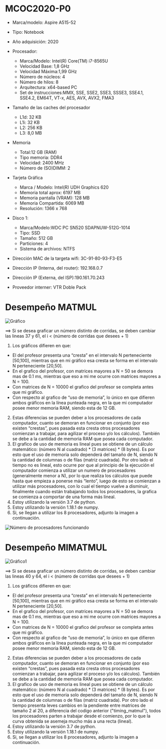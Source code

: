 # MCOC2020-P0

* Marca/modelo: Aspire A515-52

* Tipo: Notebook

* Año adquisición: 2020

* Procesador:
  * Marca/Modelo: Intel(R) Core(TM) i7-8565U
  * Velocidad Base: 1,8 GHz
  * Velocidad Máxima:1,99 GHz
  * Número de núcleos: 4
  * Número de hilos: 8
  * Arquitectura: x64-based PC
  * Set de instrucciones:MMX, SSE, SSE2, SSE3, SSSE3, SSE4.1, SSE4.2, EM64T, VT-x, AES, AVX, AVX2, FMA3
* Tamaño de las caches del procesador
  * L1d: 32 KB
  * L1i: 32 KB
  * L2: 256 KB
  * L3: 8,0 MB
* Memoria
  * Total:12 GB (RAM)
  * Tipo memoria: DDR4
  * Velocidad: 2400 MHz
  * Número de (SO)DIMM: 2
* Tarjeta Gráfica
  * Marca / Modelo: Intel(R) UDH Graphics 620
  * Memoria total aprox: 6197 MB
  * Memoria pantalla (VRAM): 128 MB
  * Memoria Compartida: 6069 MB
  * Resolución: 1366 x 768
* Disco 1:
  * Marca/Modelo:WDC PC SN520 SDAPNUW-512G-1014
  * Tipo: SSD
  * Tamaño: 512 GB
  * Particiones: 4
  * Sistema de archivos: NTFS
* Dirección MAC de la targeta wifi: 3C-91-80-93-F3-E5
* Dirección IP (Interna, del router): 192.168.0.7
* Dirección IP (Externa, del ISP):190.161.70.243
* Proveedor interner: VTR Doble Pack
# Desempeño MATMUL

![Gráfico](https://user-images.githubusercontent.com/69159364/89664038-883a9c00-d8a4-11ea-9ddd-a736d8162ebf.JPG)

==> Si se desea graficar un número distinto de corridas, se deben cambiar las lineas 37 y 61, el i < (número de corridas que desees + 1)

1) Los gráficos difieren en que: 
-	El del profesor presenta una “cresta” en el intervalo N perteneciente [50,100], mientras que en mi gráfico esa cresta se forma en el intervalo N perteneciente [20,50]. 
-	En el grafico del profesor, con matrices mayores a N = 50 se demora mas de 0.1 ms, mientras que eso a mi me ocurre con matrices mayores a N = 100.
-	Con matrices de N = 10000 el grafico del profesor se completa antes que mi gráfico.
-	Con respecto al grafico de “uso de memoria”, lo único en que difieren ambos gráficos en la línea punteada negra, en la que mi computador posee menor memoria RAM, siendo esta de 12 GB.
2) Estas diferencias se pueden deber a los procesadores de cada computador, cuanto se demoran en funcionar en conjunto (por eso existen “crestas”, pues pasada esta cresta otros procesadores comienzan a trabajar, para agilizar el proceso y/o los cálculos). También se debe a la cantidad de memoria RAM que posea cada computador.
3) El grafico de uso de memoria es lineal pues se obtiene de un cálculo matemático: (número N al cuadrado) * (3 matrices) * (8 bytes). Es por esto que el uso de memoria solo dependerá del tamaño de N, siendo N la cantidad de columnas o de filas (matriz cuadrada). 
Por otro lado el tiempo no es lineal, esto ocurre por que al principio de la ejecución el computador comienza a utilizar un numero de procesadores (generalmente menor a N), por lo que realiza los cálculos que puede hasta que empieza a ponerse más “lento”, luego de esto se comienzan a utilizar más procesadores, con lo cual el tiempo vuelve a disminuir, finalmente cuando están trabajando todos los procesadores, la grafica se comienza a comportar de una forma más lineal.
4) Estoy utilizando la versión 3.7 de python.
5) Estoy utilizando la versión 1.18.1 de numpy.
6) Si, se llegan a utilizar los 8 procesadores, adjunto la imagen a continuación.

![Número de procesadores funcionando](https://user-images.githubusercontent.com/69159364/89663772-0ea2ae00-d8a4-11ea-8499-d0a960805093.JPG)

# Desempeño MIMATMUL

![Gráfico1](https://user-images.githubusercontent.com/69159364/89714036-d9609380-d969-11ea-805b-943bc0514bd5.JPG)

==> Si se desea graficar un número distinto de corridas, se deben cambiar las lineas 40 y 64, el i < (número de corridas que desees + 1)

1) Los gráficos difieren en que: 
-	El del profesor presenta una “cresta” en el intervalo N perteneciente [50,100], mientras que en mi gráfico esa cresta se forma en el intervalo N perteneciente [20,50]. 
-	En el grafico del profesor, con matrices mayores a N = 50 se demora mas de 0.1 ms, mientras que eso a mi me ocurre con matrices mayores a N = 100.
-	Con matrices de N = 10000 el grafico del profesor se completa antes que mi gráfico.
-	Con respecto al grafico de “uso de memoria”, lo único en que difieren ambos gráficos en la línea punteada negra, en la que mi computador posee menor memoria RAM, siendo esta de 12 GB.
2) Estas diferencias se pueden deber a los procesadores de cada computador, cuanto se demoran en funcionar en conjunto (por eso existen “crestas”, pues pasada esta cresta otros procesadores comienzan a trabajar, para agilizar el proceso y/o los cálculos). También se debe a la cantidad de memoria RAM que posea cada computador.
3) El grafico de uso de memoria es lineal pues se obtiene de un cálculo matemático: (número N al cuadrado) * (3 matrices) * (8 bytes). Es por esto que el uso de memoria solo dependerá del tamaño de N, siendo N la cantidad de columnas o de filas (matriz cuadrada). 
Por otro lado el tiempo presenta leves cambios en la pendiente entre matrices de tamaño 2 al 20, a diferencia del codigo anterior ("timing_matmul"), todos los procesadores parten a trabajar desde el comienzo, por lo que la curva obtenida se asemeja mucho más a una recta (lineal).
4) Estoy utilizando la versión 3.7 de python.
5) Estoy utilizando la versión 1.18.1 de numpy.
6) Si, se llegan a utilizar los 8 procesadores, adjunto la imagen a continuación.

